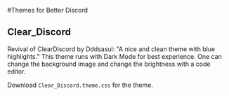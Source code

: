 #Themes for Better Discord
## Clear_Discord
Revival of ClearDiscord by Dddsasul: "A nice and clean theme with blue highlights."  This theme runs with Dark Mode for best experience.  One can change the background image and change the brightness with a code editor.

Download `Clear_Discord.theme.css` for the theme.

